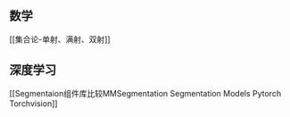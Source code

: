 ## 数学
[[集合论-单射、满射、双射]]

## 深度学习
[[Segmentaion组件库比较MMSegmentation Segmentation Models Pytorch Torchvision]]

